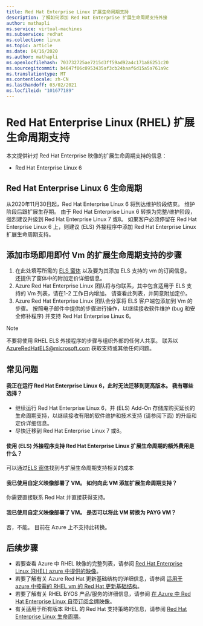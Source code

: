 ```yaml
---
title: Red Hat Enterprise Linux 扩展生命周期支持
description: 了解如何添加 Red Hat Enterprise 扩展生命周期支持外接
author: mathapli
ms.service: virtual-machines
ms.subservice: redhat
ms.collection: linux
ms.topic: article
ms.date: 04/16/2020
ms.author: mathapli
ms.openlocfilehash: 703732725ae7215d3ff59ad92a4c171a86251c20
ms.sourcegitcommit: b4647f06c0953435af3cb24baaf6d15a5a761a9c
ms.translationtype: MT
ms.contentlocale: zh-CN
ms.lasthandoff: 03/02/2021
ms.locfileid: "101677189"
---
```

# <a name="red-hat-enterprise-linux-rhel-extended-lifecycle-support"></a>Red Hat Enterprise Linux (RHEL) 扩展生命周期支持
本文提供针对 Red Hat Enterprise 映像的扩展生命周期支持的信息：
* Red Hat Enterprise Linux 6  

## <a name="red-hat-enterprise-linux-6-lifecycle"></a>Red Hat Enterprise Linux 6 生命周期
从2020年11月30日起，Red Hat Enterprise Linux 6 将到达维护阶段结束。 维护阶段后跟扩展生存期。 由于 Red Hat Enterprise Linux 6 转换为完整/维护阶段，强烈建议升级到 Red Hat Enterprise Linux 7 或8。 如果客户必须停留在 Red Hat Enterprise Linux 6 上，则建议 (ELS) 外接程序中添加 Red Hat Enterprise Linux 扩展生命周期支持。

## <a name="steps-to-add-extended-lifecycle-support-on-marketplace-pay-as-you-go-vms"></a>添加市场即用即付 Vm 的扩展生命周期支持的步骤
1. 在此处填写所需的 [ELS 窗体](https://aka.ms/els-form) 以及要为其添加 ELS 支持的 vm 的订阅信息。 还提供了窗体中的附加定价详细信息。
1. Azure Red Hat Enterprise Linux 团队将与你联系，其中包含适用于 ELS 支持的 Vm 列表，请在1-2 工作日内增加。 请查看此列表，并同意附加定价。
1. Azure Red Hat Enterprise Linux 团队会分享将 ELS 客户端包添加到 Vm 的步骤。 按照电子邮件中提供的步骤进行操作，以继续接收软件维护 (bug 和安全修补程序) 并支持 Red Hat Enterprise Linux 6。

> [!Note]
> 不要将使用 RHEL ELS 外接程序的步骤与组织外部的任何人共享。 联系以 AzureRedHatELS@microsoft.com 获取支持或其他任何问题。

## <a name="frequently-asked-questions"></a>常见问题

#### <a name="im-running-red-hat-enterprise-linux-6-and-cant-migrate-to-a-later-version-at-this-time-what-options-do-i-have"></a>我正在运行 Red Hat Enterprise Linux 6，此时无法迁移到更高版本。 我有哪些选择？
* 继续运行 Red Hat Enterprise Linux 6，并 (ELS) Add-On 存储库购买延长的生命周期支持，以继续接收有限的软件维护和技术支持 (请参阅下面) 的升级和定价详细信息。
* 尽快迁移到 Red Hat Enterprise Linux 7 或8。

#### <a name="what-is-the-additional-charge-for-using-red-hat-enterprise-linux-extended-life-cycle-support-els-add-on"></a>使用 (ELS) 外接程序支持 Red Hat Enterprise Linux 扩展生命周期的额外费用是什么？
可以通过[ELS 窗体](https://aka.ms/els-form)找到与扩展生命周期支持相关的成本

#### <a name="ive-deployed-a-vm-by-using-custom-image-how-can-i-add-extended-lifecycle-support-to-this-vm"></a>我已使用自定义映像部署了 VM。 如何向此 VM 添加扩展生命周期支持？
你需要直接联系 Red Hat 并直接获得支持。

#### <a name="ive-deployed-a-vm-by-using-custom-image-can-i-convert-this-vm-to-a-payg-vm"></a>我已使用自定义映像部署了 VM。 是否可以将此 VM 转换为 PAYG VM？
否，不能。 目前在 Azure 上不支持此转换。


## <a name="next-steps"></a>后续步骤

* 若要查看 Azure 中 RHEL 映像的完整列表，请参阅 [Red Hat Enterprise Linux (RHEL) azure 中提供的映像](./redhat-imagelist.md)。
* 若要了解有关 Azure Red Hat 更新基础结构的详细信息，请参阅 [适用于 azure 中按需的 RHEL vm 的 Red Hat 更新基础结构](./redhat-rhui.md)。
* 若要了解有关 RHEL BYOS 产品/服务的详细信息，请参阅 [在 Azure 中 Red Hat Enterprise Linux 自带订阅金牌映像](./byos.md)。
* 有关适用于所有版本 RHEL 的 Red Hat 支持策略的信息，请参阅 [Red Hat Enterprise Linux 生命周期](https://access.redhat.com/support/policy/updates/errata)。